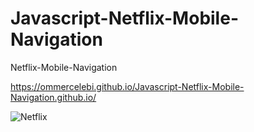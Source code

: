 # Javascript-Netflix-Mobile-Navigation
Netflix-Mobile-Navigation

https://ommercelebi.github.io/Javascript-Netflix-Mobile-Navigation.github.io/

![Netflix](file:///Users/yusufomercelebi/Desktop/Ekran%20Resmi%202023-04-11%2000.02.54.png)
